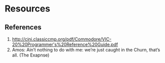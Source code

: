 # Resources

## References

1. http://cini.classiccmp.org/pdf/Commodore/VIC-20%20Programmer's%20Reference%20Guide.pdf
2. Amos: Ain’t nothing to do with me: we’re just caught in the Churn, that’s all. (The Exapnse)
